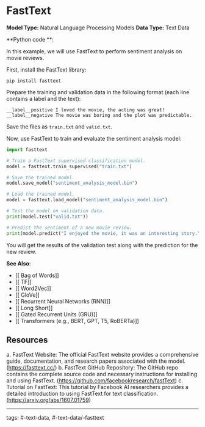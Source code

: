 #  FastText
**Model Type:**  Natural Language Processing Models
**Data Type:**  Text Data

**Python code **:


In this example, we will use FastText to perform sentiment analysis on movie reviews.

First, install the FastText library:
```
pip install fasttext
```

Prepare the training and validation data in the following format (each line contains a label and the text):
```
__label__positive I loved the movie, the acting was great!
__label__negative The movie was boring and the plot was predictable.
```

Save the files as `train.txt` and `valid.txt`.

Now, use FastText to train and evaluate the sentiment analysis model:

```python
import fasttext

# Train a FastText supervised classification model.
model = fasttext.train_supervised("train.txt")

# Save the trained model.
model.save_model("sentiment_analysis_model.bin")

# Load the trained model.
model = fasttext.load_model("sentiment_analysis_model.bin")

# Test the model on validation data.
print(model.test("valid.txt"))

# Predict the sentiment of a new movie review.
print(model.predict("I enjoyed the movie, it was an interesting story."))
```

You will get the results of the validation test along with the prediction for the new review.


**See Also**:

- [[ Bag of Words]]
- [[ TF]]
- [[ Word2Vec]]
- [[ GloVe]]
- [[ Recurrent Neural Networks (RNN)]]
- [[ Long Short]]
- [[ Gated Recurrent Units (GRU)]]
- [[ Transformers (e.g., BERT, GPT, T5, RoBERTa)]]
## Resources

a. FastText Website: The official FastText website provides a comprehensive guide, documentation, and research papers associated with the model. (https://fasttext.cc/)
b. FastText GitHub Repository: The GitHub repo contains the complete source code and necessary instructions for installing and using FastText. (https://github.com/facebookresearch/fastText)
c. Tutorial on FastText: This tutorial by Facebook AI researchers provides a detailed introduction to using FastText for text classification. (https://arxiv.org/abs/1607.01759)


---
tags: #-text-data, #-text-data/-fasttext
